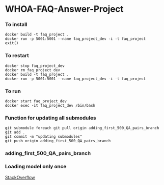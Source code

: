 # WHOA-FAQ-Answer-Project

### To install
```
docker build -t faq_project .
docker run -p 5001:5001 --name faq_project_dev -i -t faq_project
exit()
```

### To restart
```
docker stop faq_project_dev
docker rm faq_project_dev
docker build -t faq_project .
docker run -p 5001:5001 --name faq_project_dev -i -t faq_project
```

### To run
```
docker start faq_project_dev
docker exec -it faq_project_dev /bin/bash
```

### Function for updating all submodules
```
git submodule foreach git pull origin adding_first_500_QA_pairs_branch
git add .
git commit -m "updating submodules"
git push origin adding_first_500_QA_pairs_branch
```
### adding_first_500_QA_pairs_branch

### Loading model only once
[StackOverflow](https://stackoverflow.com/questions/32213893/how-to-cache-a-large-machine-learning-model-in-flask)